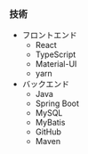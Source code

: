 ### 技術
- フロントエンド
  - React
  - TypeScript
  - Material-UI
  - yarn
- バックエンド
  - Java
  - Spring Boot
  - MySQL
  - MyBatis
  - GitHub
  - Maven